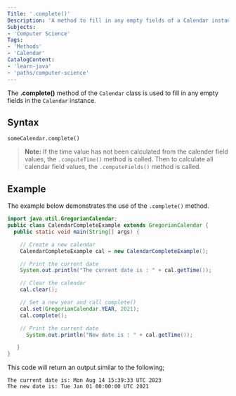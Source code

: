 ```yaml
---
Title: '.complete()'
Description: 'A method to fill in any empty fields of a Calendar instance.'
Subjects:  
- 'Computer Science'
Tags:
- 'Methods'
- 'Calendar'
CatalogContent:
- 'learn-java'
- 'paths/computer-science'
---
```


The **.complete()** method of the `Calendar` class is used to fill in any empty fields in the `Calendar` instance.

## Syntax

```pseudo
someCalendar.complete()
```

> **Note:** If the time value has not been calculated from the calender field values, the `.computeTime()` method is called. Then to calculate all calendar field values, the `.computeFields()` method is called.

## Example

The example below demonstrates the use of the `.complete()` method.

```java
import java.util.GregorianCalendar;
public class CalendarCompleteExample extends GregorianCalendar {
  public static void main(String[] args) {

    // Create a new calendar
    CalendarCompleteExample cal = new CalendarCompleteExample();

    // Print the current date
    System.out.println("The current date is : " + cal.getTime());

    // Clear the calendar
    cal.clear();

    // Set a new year and call complete()
    cal.set(GregorianCalendar.YEAR, 2021);
    cal.complete();

    // Print the current date
      System.out.println("New date is : " + cal.getTime());

   }
}
```

This code will return an output similar to the following;

```shell
The current date is: Mon Aug 14 15:39:33 UTC 2023
The new date is: Tue Jan 01 00:00:00 UTC 2021
```

